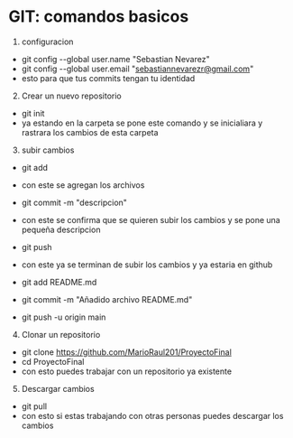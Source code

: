 # GIT: comandos basicos

1. configuracion

- git config --global user.name "Sebastian Nevarez"
- git config --global user.email "sebastiannevarezr@gmail.com"
- esto para que tus commits tengan tu identidad 

2. Crear un nuevo repositorio

- git init
- ya estando en la carpeta se pone este comando y se inicialiara y rastrara los cambios de esta carpeta 

3. subir cambios 
- git add
- con este se agregan los archivos 

- git commit -m "descripcion"
- con este se confirma que se quieren subir los cambios y se pone una pequeña descripcion 

- git push 
- con este ya se terminan de subir los cambios y ya estaria en github

- git add README.md
- git commit -m "Añadido archivo README.md"
- git push -u origin main

4. Clonar un repositorio
- git clone https://github.com/MarioRaul201/ProyectoFinal
- cd ProyectoFinal
- con esto puedes trabajar con un repositorio ya existente 

5. Descargar cambios
- git pull
- con esto si estas trabajando con otras personas puedes descargar los cambios 
